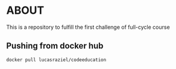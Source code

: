 # ABOUT

This is a repository to fulfill the first challenge of full-cycle course

<p align="center">

## Pushing from docker hub

</p>

```
docker pull lucasraziel/codeeducation
```
